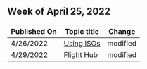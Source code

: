 <!-- This file is generated automatically each week. Changes made to this file will be overwritten.-->



## Week of April 25, 2022


| Published On |Topic title | Change |
|------|------------|--------|
| 4/26/2022 | [Using ISOs](/windows-insider/isos) | modified |
| 4/29/2022 | [Flight Hub](/windows-insider/flight-hub/index) | modified |

